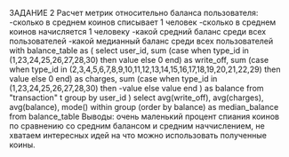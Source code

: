 ЗАДАНИЕ 2
Расчет метрик относительно баланса пользователя:
-сколько в среднем коинов списывает 1 человек
-сколько в среднем коинов начисляется 1 человеку
-какой средний баланс среди всех пользователей
-какой медианный баланс среди всех пользователей
with balance_table as  (
    select 
       user_id,
       sum
       (case when type_id in (1,23,24,25,26,27,28,30) then value else 0 end) as write_off,
       sum
       (case when type_id in (2,3,4,5,6,7,8,9,10,11,12,13,14,15,16,17,18,19,20,21,22,29) then value else 0 end) as charges,
       sum
       (case when type_id in (1,23,24,25,26,27,28,30) then -value else value end ) as balance
     from "transaction" t
     group by user_id
     )
select avg(write_off), avg(charges), avg(balance), mode() within group (order by balance) as median_balance
from balance_table
Выводы: очень маленький процент спиания коинов по сравнению со средним балансом и средним наччислением, не хватаем интересных идей на что можно использовать полученные коины.
